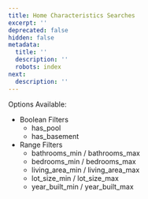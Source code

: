 ```yaml
---
title: Home Characteristics Searches
excerpt: ''
deprecated: false
hidden: false
metadata:
  title: ''
  description: ''
  robots: index
next:
  description: ''
---
```

Options Available:

* Boolean Filters
  * has\_pool
  * has\_basement
* Range Filters
  * bathrooms\_min / bathrooms\_max
  * bedrooms\_min / bedrooms\_max
  * living\_area\_min / living\_area\_max
  * lot\_size\_min / lot\_size\_max
  * year\_built\_min / year\_built\_max
